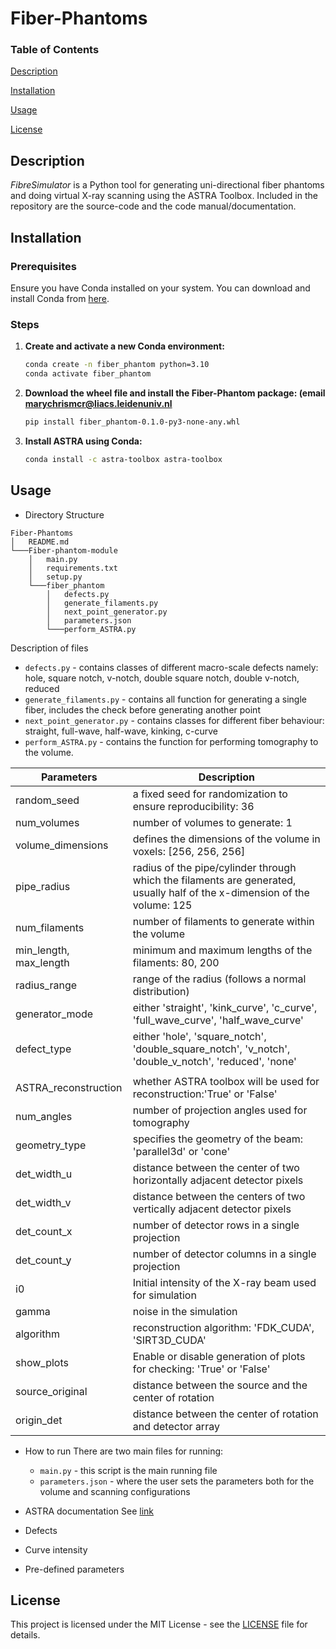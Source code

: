 # Fiber-Phantoms

### Table of Contents

[Description](https://github.com/marychrisgo/Fiber-Phantoms#description)

[Installation](https://github.com/marychrisgo/Fiber-Phantoms#installation)

[Usage](https://github.com/marychrisgo/Fiber-Phantoms#usage)

[License](https://github.com/marychrisgo/Fiber-Phantoms#license)

## Description
*FibreSimulator* is a Python tool for generating uni-directional fiber phantoms and doing virtual X-ray scanning using the ASTRA Toolbox. Included in the repository are the source-code and the code manual/documentation. 

## Installation

### Prerequisites
Ensure you have Conda installed on your system. You can download and install Conda from [here](https://docs.conda.io/en/latest/miniconda.html).

### Steps
1. **Create and activate a new Conda environment:**
    ```sh
    conda create -n fiber_phantom python=3.10
    conda activate fiber_phantom
    ```

2. **Download the wheel file and install the Fiber-Phantom package: (email marychrismcr@liacs.leidenuniv.nl**
    ```sh
    pip install fiber_phantom-0.1.0-py3-none-any.whl
    ```

3. **Install ASTRA using Conda:**
    ```sh
    conda install -c astra-toolbox astra-toolbox
    ```


## Usage

* Directory Structure
```
Fiber-Phantoms
│   README.md
└───Fiber-phantom-module
    │   main.py
    │   requirements.txt
    │   setup.py
    └───fiber_phantom
        │   defects.py
        │   generate_filaments.py
        │   next_point_generator.py
        │   parameters.json
        └───perform_ASTRA.py

```
Description of files
- `defects.py` - contains classes of different macro-scale defects namely: hole, square notch, v-notch, double square notch, double v-notch, reduced
- `generate_filaments.py` - contains all function for generating a single fiber, includes the check before generating another point
- `next_point_generator.py` - contains classes for different fiber behaviour: straight, full-wave, half-wave, kinking, c-curve
- `perform_ASTRA.py` - contains the function for performing tomography to the volume.

| **Parameters**         | **Description**                                                                                                               |
|------------------------|-------------------------------------------------------------------------------------------------------------------------------|
| random_seed            | a fixed seed for randomization to ensure reproducibility: 36                                                                  |
| num_volumes            | number of volumes to generate: 1                                                                                               |
| volume_dimensions      | defines the dimensions of the volume in voxels: [256, 256, 256]                                                               |
| pipe_radius            | radius of the pipe/cylinder through which the filaments are generated, usually half of the x-dimension of the volume: 125 |
| num_filaments          | number of filaments to generate within the volume                                                                             |
| min_length, max_length | minimum and maximum lengths of the filaments: 80, 200                                                                         |
| radius_range           | range of the radius (follows a normal distribution)                                                                           |
| generator_mode         | either 'straight', 'kink_curve', 'c_curve', 'full_wave_curve', 'half_wave_curve'                                              |
| defect_type            | either 'hole', 'square_notch', 'double_square_notch', 'v_notch', 'double_v_notch', 'reduced', 'none'                          |
|                        |                                                                                                                               |
| ASTRA_reconstruction   | whether ASTRA toolbox will be used for reconstruction:'True' or 'False'                                                      |
| num_angles             | number of projection angles used for tomography                                                                               |
| geometry_type          | specifies the geometry of the beam: 'parallel3d' or 'cone'                                                                    |
| det_width_u            | distance between the center of two horizontally adjacent detector pixels                                                      |
| det_width_v            | distance between the centers of two vertically adjacent detector pixels                                                       |
| det_count_x            | number of detector rows in a single projection                                                                                |
| det_count_y            | number of detector columns in a single projection                                                                             |
| i0                     | Initial intensity of the X-ray beam used for simulation                                                                       |
| gamma                  | noise in the simulation                                                                                                       |
| algorithm              | reconstruction algorithm: 'FDK_CUDA', 'SIRT3D_CUDA'                                                                           |
| show_plots             | Enable or disable generation of plots for checking: 'True' or 'False'                                                         |
| source_original        | distance between  the source and the center of rotation                                                                       |
| origin_det             | distance between the center of rotation and detector array                                                                      |

* How to run
  There are two main files for running:
  - `main.py` - this script is the main running file
  - `parameters.json` - where the user sets the parameters both for the volume and scanning configurations

* ASTRA documentation
  See [link](https://astra-toolbox.com/index.html)
* Defects
* Curve intensity
* Pre-defined parameters 


## License

This project is licensed under the MIT License - see the [LICENSE](LICENSE) file for details.


